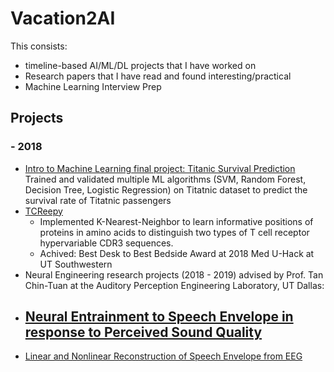 # Vacation2AI
This consists:
* timeline-based AI/ML/DL projects that I have worked on
* Research papers that I have read and found interesting/practical
* Machine Learning Interview Prep

## Projects
### - 2018
- [Intro to Machine Learning final project: Titanic Survival Prediction](https://github.com/quocdat32461997/Vacation2AI/blob/master/others/titanic_survival_rate_prediction.pdf) Trained and validated multiple ML algorithms (SVM, Random Forest, Decision Tree, Logistic Regression) on Titatnic dataset to predict the survival rate of Titatnic passengers
- [TCReepy](https://github.com/NCBI-Hackathons/TCRecePy)
  - Implemented K-Nearest-Neighbor to learn informative positions of proteins in amino acids to distinguish two types of T cell receptor hypervariable CDR3 sequences.
  - Achived: Best Desk to Best Bedside Award at 2018 Med U-Hack at UT Southwestern
 - Neural Engineering research projects (2018 - 2019) advised by Prof. Tan Chin-Tuan at the Auditory Perception Engineering Laboratory, UT Dallas:
  - [Neural Entrainment to Speech Envelope in response to Perceived Sound Quality](https://ieeexplore.ieee.org/document/8717078)
    - 
  - [Linear and Nonlinear Reconstruction of Speech Envelope from EEG](https://quocdat32461997.github.io/assets/linear_and_nonlinear_reconstruction_of_speech_envelope_from_eeg.pdf)
